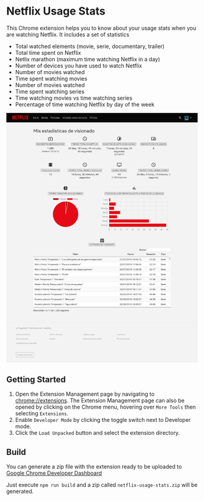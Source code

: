 # Netflix Usage Stats

This Chrome extension helps you to know about your usage stats when you are watching Netflix. It includes a set of statistics

- Total watched elements (movie, serie, documentary, trailer)
- Total time spent on Netflix
- Netlix marathon (maximum time watching Netflix in a day)
- Number of devices you have used to watch Netflix
- Number of movies watched
- Time spent watching movies
- Number of movies watched
- Time spent watching series
- Time watching movies vs time watching series
- Percentage of time watching Netflix by day of the week

![Screenshot](./screenshot-full-es.png)

## Getting Started

1. Open the Extension Management page by navigating to [chrome://extensions](chrome://extensions).
   The Extension Management page can also be opened by clicking on the Chrome menu, hovering over `More Tools` then selecting `Extensions`.
2. Enable `Developer Mode` by clicking the toggle switch next to Developer mode.
3. Click the `Load Unpacked` button and select the extension directory.

## Build

You can generate a zip file with the extension ready to be uploaded to [Google Chrome Developer Dashboard](https://chrome.google.com/webstore/devconsole)

Just execute `npm run build` and a zip called `netflix-usage-stats.zip` will be generated.
